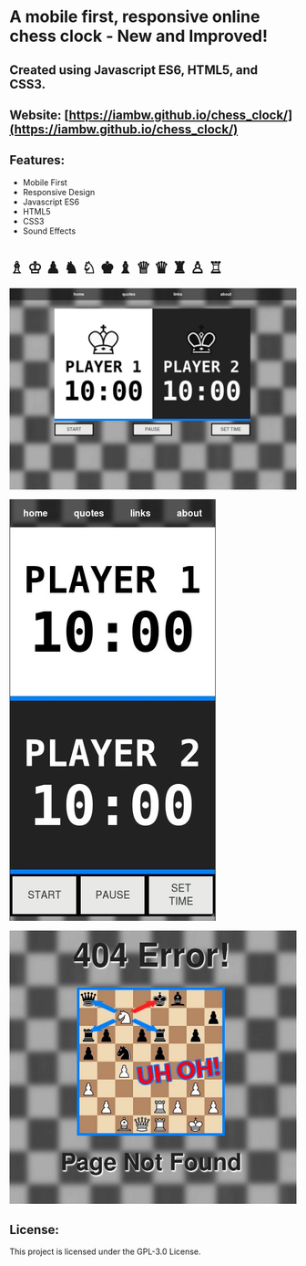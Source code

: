 # A mobile first, responsive online chess clock - New and Improved!


## Created using Javascript ES6, HTML5, and CSS3. ##


## Website: [https://iambw.github.io/chess_clock/](https://iambw.github.io/chess_clock/)

## Features:
 * Mobile First
 * Responsive Design
 * Javascript ES6
 * HTML5
 * CSS3
 * Sound Effects

 # &#9815; &#9812; &#9823; &#9822; &#9816; &#9818; &#9821; &#9813; &#9819; &#9820; &#9817; &#9814;


![chess clock screenshot 1](images/screenshot1.jpg)

![chess clock screenshot 2](images/screenshot2.jpg)

![chess clock screenshot 3](images/screenshot3.jpg)


## License: ##

This project is licensed under the GPL-3.0 License.
